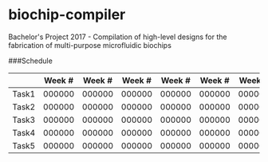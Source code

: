 # biochip-compiler
Bachelor's Project 2017 - Compilation of high-level designs for the fabrication of multi-purpose microfluidic biochips

###Schedule

|          | Week # | Week # | Week # | Week # | Week # | Week # | Week # | Week # | Week # | Week # | Week # | Week # | Week # | Week # | Week # | Week # | Week # | Week # |
| ---      | ---    | ---    | ---    | ---    | ---    | ---    | ---    | ---    | ---    | ---    | ---    | ---    | ---    | ---    | ---    | ---    | ---    | ---    |
| Task1    | 000000 | 000000 | 000000 | 000000 | 000000 | 000000 | 000000 | 000000 | 000000 | 000000 | 000000 | 000000 | 000000 | 000000 | 000000 | 000000 | 000000 | 000000 |
| Task2    | 000000 | 000000 | 000000 | 000000 | 000000 | 000000 | 000000 | 000000 | 000000 | 000000 | 000000 | 000000 | 000000 | 000000 | 000000 | 000000 | 000000 | 000000 |
| Task3    | 000000 | 000000 | 000000 | 000000 | 000000 | 000000 | 000000 | 000000 | 000000 | 000000 | 000000 | 000000 | 000000 | 000000 | 000000 | 000000 | 000000 | 000000 |
| Task4    | 000000 | 000000 | 000000 | 000000 | 000000 | 000000 | 000000 | 000000 | 000000 | 000000 | 000000 | 000000 | 000000 | 000000 | 000000 | 000000 | 000000 | 000000 |
| Task5    | 000000 | 000000 | 000000 | 000000 | 000000 | 000000 | 000000 | 000000 | 000000 | 000000 | 000000 | 000000 | 000000 | 000000 | 000000 | 000000 | 000000 | 000000 |
